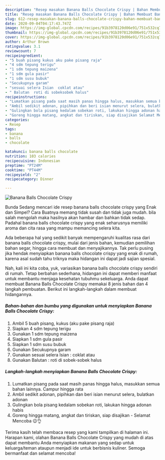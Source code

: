 ```yaml
---
description: "Resep masakan Banana Balls Chocolate Crispy | Bahan Membuat Banana Balls Chocolate Crispy Yang Mudah Dan Praktis"
title: "Resep masakan Banana Balls Chocolate Crispy | Bahan Membuat Banana Balls Chocolate Crispy Yang Mudah Dan Praktis"
slug: 612-resep-masakan-banana-balls-chocolate-crispy-bahan-membuat-banana-balls-chocolate-crispy-yang-mudah-dan-praktis
date: 2020-09-04T04:17:43.747Z
image: https://img-global.cpcdn.com/recipes/91b3978120d06e91/751x532cq70/banana-balls-chocolate-crispy-foto-resep-utama.jpg
thumbnail: https://img-global.cpcdn.com/recipes/91b3978120d06e91/751x532cq70/banana-balls-chocolate-crispy-foto-resep-utama.jpg
cover: https://img-global.cpcdn.com/recipes/91b3978120d06e91/751x532cq70/banana-balls-chocolate-crispy-foto-resep-utama.jpg
author: Arthur Brown
ratingvalue: 3.1
reviewcount: 7
recipeingredient:
- "5 buah pisang kukus aku pake pisang raja"
- "4 sdm tepung terigu"
- "1 sdm tepung maizena"
- "1 sdm gula pasir"
- "1 sdm susu bubuk"
- "Secukupnya garam"
- "sesuai selera Isian  coklat atau"
- " Balutan  roti di sobeksobek halus"
recipeinstructions:
- "Lumatkan pisang pada saat masih panas hingga halus, masukkan semua bahan lainnya. Campur hingga rata"
- "Ambil sedikit adonan, pipihkan dan beri isian menurut selera, bulatkan adonan"
- "Gulingkan bola pisang kedalam sobekan roti, lakukan hingga adonan habis"
- "Goreng hingga matang, angkat dan tiriskan, siap disajikan Selamat Mencoba 😉👌"
categories:
- Resep
tags:
- banana
- balls
- chocolate

katakunci: banana balls chocolate 
nutrition: 103 calories
recipecuisine: Indonesian
preptime: "PT24M"
cooktime: "PT44M"
recipeyield: "2"
recipecategory: Dinner

---
```



![Banana Balls Chocolate Crispy](https://img-global.cpcdn.com/recipes/91b3978120d06e91/751x532cq70/banana-balls-chocolate-crispy-foto-resep-utama.jpg)

Bunda Sedang mencari ide resep banana balls chocolate crispy yang Enak dan Simpel? Cara Buatnya memang tidak susah dan tidak juga mudah. bila salah mengolah maka hasilnya akan hambar dan bahkan tidak sedap. Padahal banana balls chocolate crispy yang enak seharusnya memiliki aroma dan cita rasa yang mampu memancing selera kita.

Ada beberapa hal yang sedikit banyak mempengaruhi kualitas rasa dari banana balls chocolate crispy, mulai dari jenis bahan, kemudian pemilihan bahan segar, hingga cara membuat dan menyajikannya. Tak perlu pusing jika hendak menyiapkan banana balls chocolate crispy yang enak di rumah, karena asal sudah tahu triknya maka hidangan ini dapat jadi sajian spesial.




Nah, kali ini kita coba, yuk, variasikan banana balls chocolate crispy sendiri di rumah. Tetap berbahan sederhana, hidangan ini dapat memberi manfaat untuk membantu menjaga kesehatan tubuhmu sekeluarga. Anda dapat membuat Banana Balls Chocolate Crispy memakai 8 jenis bahan dan 4 langkah pembuatan. Berikut ini langkah-langkah dalam membuat hidangannya.

<!--inarticleads1-->

##### Bahan-bahan dan bumbu yang digunakan untuk menyiapkan Banana Balls Chocolate Crispy:

1. Ambil 5 buah pisang, kukus (aku pake pisang raja)
1. Siapkan 4 sdm tepung terigu
1. Gunakan 1 sdm tepung maizena
1. Siapkan 1 sdm gula pasir
1. Siapkan 1 sdm susu bubuk
1. Gunakan Secukupnya garam
1. Gunakan sesuai selera Isian : coklat atau
1. Gunakan  Balutan : roti di sobek-sobek halus




<!--inarticleads2-->

##### Langkah-langkah menyiapkan Banana Balls Chocolate Crispy:

1. Lumatkan pisang pada saat masih panas hingga halus, masukkan semua bahan lainnya. Campur hingga rata
1. Ambil sedikit adonan, pipihkan dan beri isian menurut selera, bulatkan adonan
1. Gulingkan bola pisang kedalam sobekan roti, lakukan hingga adonan habis
1. Goreng hingga matang, angkat dan tiriskan, siap disajikan - Selamat Mencoba 😉👌




Terima kasih telah membaca resep yang kami tampilkan di halaman ini. Harapan kami, olahan Banana Balls Chocolate Crispy yang mudah di atas dapat membantu Anda menyiapkan makanan yang sedap untuk keluarga/teman ataupun menjadi ide untuk berbisnis kuliner. Semoga bermanfaat dan selamat mencoba!
